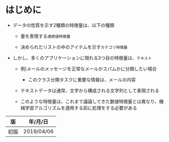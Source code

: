 はじめに
=======

* データの性質を示す2種類の特徴量は、以下の種類

  * 量を表現する`連続値特徴量`

  * 決められたリストの中のアイテムを示す`カテゴリ特徴量`

* しかし、多くのアプリケーションに現れる3つ目の特徴量は、`テキスト`

  * 例)メールのメッセージを正常なメールかスパムかに分類したい場合

    * このクラス分類タスクに重要な情報は、メールの内容

  * テキストデータは通常、文字から構成される文字列として表現される

  * このような特徴量は、これまで議論してきた数値特徴量とは異なり、機械学習アルゴリズムを適用する前に処理をする必要がある

| 版   | 年/月/日   |
| ---- | ---------- |
| 初版 | 2019/04/06 |
